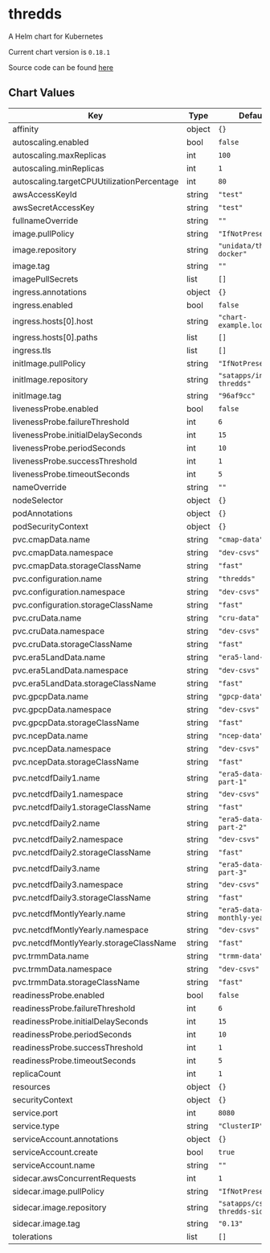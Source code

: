 thredds
=======
A Helm chart for Kubernetes

Current chart version is `0.18.1`

Source code can be found [here](https://www.unidata.ucar.edu/software/tds/)



## Chart Values

| Key | Type | Default | Description |
|-----|------|---------|-------------|
| affinity | object | `{}` |  |
| autoscaling.enabled | bool | `false` |  |
| autoscaling.maxReplicas | int | `100` |  |
| autoscaling.minReplicas | int | `1` |  |
| autoscaling.targetCPUUtilizationPercentage | int | `80` |  |
| awsAccessKeyId | string | `"test"` |  |
| awsSecretAccessKey | string | `"test"` |  |
| fullnameOverride | string | `""` |  |
| image.pullPolicy | string | `"IfNotPresent"` |  |
| image.repository | string | `"unidata/thredds-docker"` |  |
| image.tag | string | `""` |  |
| imagePullSecrets | list | `[]` |  |
| ingress.annotations | object | `{}` |  |
| ingress.enabled | bool | `false` |  |
| ingress.hosts[0].host | string | `"chart-example.local"` |  |
| ingress.hosts[0].paths | list | `[]` |  |
| ingress.tls | list | `[]` |  |
| initImage.pullPolicy | string | `"IfNotPresent"` |  |
| initImage.repository | string | `"satapps/init-thredds"` |  |
| initImage.tag | string | `"96af9cc"` |  |
| livenessProbe.enabled | bool | `false` |  |
| livenessProbe.failureThreshold | int | `6` |  |
| livenessProbe.initialDelaySeconds | int | `15` |  |
| livenessProbe.periodSeconds | int | `10` |  |
| livenessProbe.successThreshold | int | `1` |  |
| livenessProbe.timeoutSeconds | int | `5` |  |
| nameOverride | string | `""` |  |
| nodeSelector | object | `{}` |  |
| podAnnotations | object | `{}` |  |
| podSecurityContext | object | `{}` |  |
| pvc.cmapData.name | string | `"cmap-data"` |  |
| pvc.cmapData.namespace | string | `"dev-csvs"` |  |
| pvc.cmapData.storageClassName | string | `"fast"` |  |
| pvc.configuration.name | string | `"thredds"` |  |
| pvc.configuration.namespace | string | `"dev-csvs"` |  |
| pvc.configuration.storageClassName | string | `"fast"` |  |
| pvc.cruData.name | string | `"cru-data"` |  |
| pvc.cruData.namespace | string | `"dev-csvs"` |  |
| pvc.cruData.storageClassName | string | `"fast"` |  |
| pvc.era5LandData.name | string | `"era5-land-data"` |  |
| pvc.era5LandData.namespace | string | `"dev-csvs"` |  |
| pvc.era5LandData.storageClassName | string | `"fast"` |  |
| pvc.gpcpData.name | string | `"gpcp-data"` |  |
| pvc.gpcpData.namespace | string | `"dev-csvs"` |  |
| pvc.gpcpData.storageClassName | string | `"fast"` |  |
| pvc.ncepData.name | string | `"ncep-data"` |  |
| pvc.ncepData.namespace | string | `"dev-csvs"` |  |
| pvc.ncepData.storageClassName | string | `"fast"` |  |
| pvc.netcdfDaily1.name | string | `"era5-data-daily-part-1"` |  |
| pvc.netcdfDaily1.namespace | string | `"dev-csvs"` |  |
| pvc.netcdfDaily1.storageClassName | string | `"fast"` |  |
| pvc.netcdfDaily2.name | string | `"era5-data-daily-part-2"` |  |
| pvc.netcdfDaily2.namespace | string | `"dev-csvs"` |  |
| pvc.netcdfDaily2.storageClassName | string | `"fast"` |  |
| pvc.netcdfDaily3.name | string | `"era5-data-daily-part-3"` |  |
| pvc.netcdfDaily3.namespace | string | `"dev-csvs"` |  |
| pvc.netcdfDaily3.storageClassName | string | `"fast"` |  |
| pvc.netcdfMontlyYearly.name | string | `"era5-data-monthly-yearly"` |  |
| pvc.netcdfMontlyYearly.namespace | string | `"dev-csvs"` |  |
| pvc.netcdfMontlyYearly.storageClassName | string | `"fast"` |  |
| pvc.trmmData.name | string | `"trmm-data"` |  |
| pvc.trmmData.namespace | string | `"dev-csvs"` |  |
| pvc.trmmData.storageClassName | string | `"fast"` |  |
| readinessProbe.enabled | bool | `false` |  |
| readinessProbe.failureThreshold | int | `6` |  |
| readinessProbe.initialDelaySeconds | int | `15` |  |
| readinessProbe.periodSeconds | int | `10` |  |
| readinessProbe.successThreshold | int | `1` |  |
| readinessProbe.timeoutSeconds | int | `5` |  |
| replicaCount | int | `1` |  |
| resources | object | `{}` |  |
| securityContext | object | `{}` |  |
| service.port | int | `8080` |  |
| service.type | string | `"ClusterIP"` |  |
| serviceAccount.annotations | object | `{}` |  |
| serviceAccount.create | bool | `true` |  |
| serviceAccount.name | string | `""` |  |
| sidecar.awsConcurrentRequests | int | `1` |  |
| sidecar.image.pullPolicy | string | `"IfNotPresent"` |  |
| sidecar.image.repository | string | `"satapps/csvs-thredds-sidecar"` |  |
| sidecar.image.tag | string | `"0.13"` |  |
| tolerations | list | `[]` |  |
